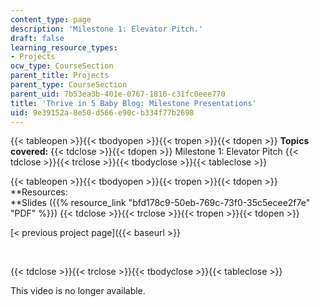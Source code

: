 ```yaml
---
content_type: page
description: 'Milestone 1: Elevator Pitch.'
draft: false
learning_resource_types:
- Projects
ocw_type: CourseSection
parent_title: Projects
parent_type: CourseSection
parent_uid: 7b53ea3b-401e-0767-1816-c31fc0eee770
title: 'Thrive in 5 Baby Blog: Milestone Presentations'
uid: 9e39152a-8e50-d566-e90c-b334f77b2698
---
```

{{< tableopen >}}{{< tbodyopen >}}{{< tropen >}}{{< tdopen >}}
**Topics covered:**
{{< tdclose >}}{{< tdopen >}}
Milestone 1: Elevator Pitch
{{< tdclose >}}{{< trclose >}}{{< tbodyclose >}}{{< tableclose >}}

{{< tableopen >}}{{< tbodyopen >}}{{< tropen >}}{{< tdopen >}}
\*\*Resources:   
\*\*Slides ({{% resource_link "bfd178c9-50eb-769c-73f0-35c5ecee2f7e" "PDF" %}})
{{< tdclose >}}{{< trclose >}}{{< tropen >}}{{< tdopen >}}

\[\< previous project page\]({{< baseurl >}}

 

{{< tdclose >}}{{< trclose >}}{{< tbodyclose >}}{{< tableclose >}}

This video is no longer available.